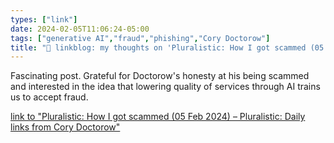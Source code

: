 ```yaml
---
types: ["link"]
date: 2024-02-05T11:06:24-05:00
tags: ["generative AI","fraud","phishing","Cory Doctorow"]
title: "🔗 linkblog: my thoughts on 'Pluralistic: How I got scammed (05 Feb 2024) – Pluralistic: Daily links from Cory Doctorow'"
---
```

Fascinating post. Grateful for Doctorow's honesty at his being scammed and interested in the idea that lowering quality of services through AI trains us to accept fraud.

[link to "Pluralistic: How I got scammed (05 Feb 2024) – Pluralistic: Daily links from Cory Doctorow"](https://pluralistic.net/2024/02/05/cyber-dunning-kruger/#swiss-cheese-security)
